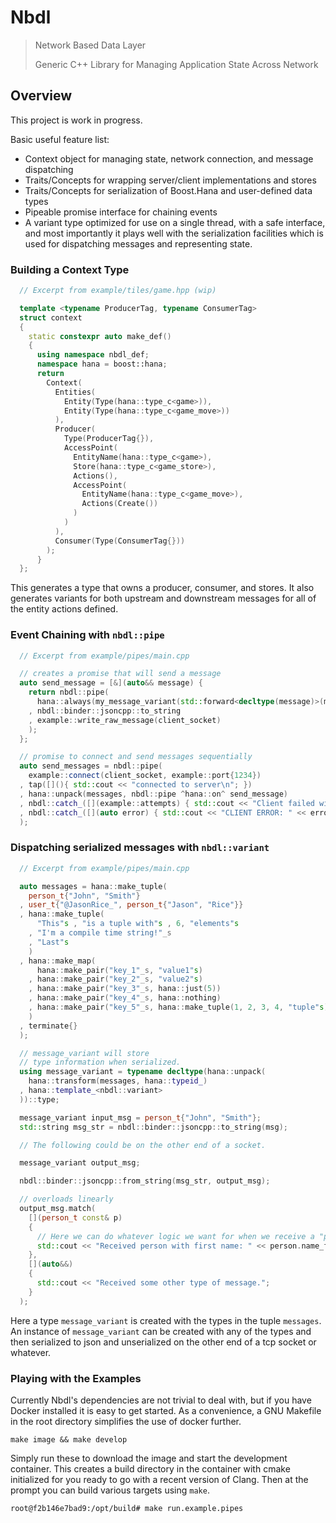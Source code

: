 # Nbdl

>Network Based Data Layer
>
>Generic C++ Library for Managing Application State Across Network 

## Overview

This project is work in progress.

Basic useful feature list:

* Context object for managing state, network connection, and message dispatching
* Traits/Concepts for wrapping server/client implementations and stores
* Traits/Concepts for serialization of Boost.Hana and user-defined data types
* Pipeable promise interface for chaining events
* A variant type optimized for use on a single thread, with a safe interface,
  and most importantly it plays well with the serialization facilities
  which is used for dispatching messages and representing state.

### Building a Context Type

```cpp
  // Excerpt from example/tiles/game.hpp (wip)

  template <typename ProducerTag, typename ConsumerTag>
  struct context
  {
    static constexpr auto make_def()
    {
      using namespace nbdl_def;
      namespace hana = boost::hana;
      return
        Context(
          Entities(
            Entity(Type(hana::type_c<game>)),
            Entity(Type(hana::type_c<game_move>))
          ),
          Producer(
            Type(ProducerTag{}),
            AccessPoint(
              EntityName(hana::type_c<game>),
              Store(hana::type_c<game_store>),
              Actions(),
              AccessPoint(
                EntityName(hana::type_c<game_move>),
                Actions(Create())
              )
            )
          ),
          Consumer(Type(ConsumerTag{}))
        );
      }
  };

```

This generates a type that owns a producer, consumer, and stores. It also generates variants for both upstream and downstream messages for all of the entity actions defined.

### Event Chaining with `nbdl::pipe`

```cpp
  // Excerpt from example/pipes/main.cpp

  // creates a promise that will send a message
  auto send_message = [&](auto&& message) {
    return nbdl::pipe(
      hana::always(my_message_variant(std::forward<decltype(message)>(message)))
    , nbdl::binder::jsoncpp::to_string
    , example::write_raw_message(client_socket)
    );
  };

  // promise to connect and send messages sequentially
  auto send_messages = nbdl::pipe(
    example::connect(client_socket, example::port{1234})
  , tap([](){ std::cout << "connected to server\n"; })
  , hana::unpack(messages, nbdl::pipe ^hana::on^ send_message)
  , nbdl::catch_([](example::attempts) { std::cout << "Client failed with too many attempts.\n"; })
  , nbdl::catch_([](auto error) { std::cout << "CLIENT ERROR: " << error.message() <<'\n'; })
  );
```

### Dispatching serialized messages with `nbdl::variant`

```cpp
  // Excerpt from example/pipes/main.cpp

  auto messages = hana::make_tuple(
    person_t{"John", "Smith"}
  , user_t{"@JasonRice_", person_t{"Jason", "Rice"}}
  , hana::make_tuple(
      "This"s , "is a tuple with"s , 6, "elements"s
    , "I'm a compile time string!"_s
    , "Last"s
    )
  , hana::make_map(
      hana::make_pair("key_1"_s, "value1"s)
    , hana::make_pair("key_2"_s, "value2"s)
    , hana::make_pair("key_3"_s, hana::just(5))
    , hana::make_pair("key_4"_s, hana::nothing)
    , hana::make_pair("key_5"_s, hana::make_tuple(1, 2, 3, 4, "tuple"s))
    )
  , terminate{}
  );

  // message_variant will store
  // type information when serialized.
  using message_variant = typename decltype(hana::unpack(
    hana::transform(messages, hana::typeid_)
  , hana::template_<nbdl::variant>
  ))::type;

  message_variant input_msg = person_t{"John", "Smith"};
  std::string msg_str = nbdl::binder::jsoncpp::to_string(msg);

  // The following could be on the other end of a socket.

  message_variant output_msg;

  nbdl::binder::jsoncpp::from_string(msg_str, output_msg);

  // overloads linearly
  output_msg.match(
    [](person_t const& p)
    {
      // Here we can do whatever logic we want for when we receive a "person".
      std::cout << "Received person with first name: " << person.name_first;
    },
    [](auto&&)
    { 
      std::cout << "Received some other type of message.";
    }
  );
```

Here a type `message_variant` is created with the types in the tuple `messages`.
An instance of `message_variant` can be created with any of the types and then
serialized to json and unserialized on the other end of a tcp socket or whatever.

### Playing with the Examples

Currently Nbdl's dependencies are not trivial to deal with, but if you have Docker installed it is easy to get started. As a convenience, a GNU Makefile in the root directory simplifies the use of docker further.


```
make image && make develop
```

Simply run these to download the image and start the development container. This creates a build directory in the container with cmake initialized for you ready to go with a recent version of Clang. Then at the prompt you can build various targets using `make`.

```
root@f2b146e7bad9:/opt/build# make run.example.pipes
```
